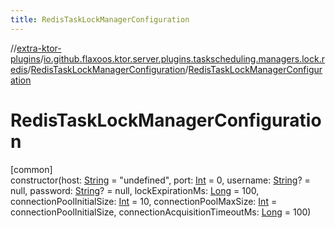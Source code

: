 ```yaml
---
title: RedisTaskLockManagerConfiguration
---
```


//[extra-ktor-plugins](../../../index.md)/[io.github.flaxoos.ktor.server.plugins.taskscheduling.managers.lock.redis](../index.md)/[RedisTaskLockManagerConfiguration](index.md)/[RedisTaskLockManagerConfiguration](-redis-task-lock-manager-configuration.md)

# RedisTaskLockManagerConfiguration

[common]\
constructor(host: [String](https://kotlinlang.org/api/latest/jvm/stdlib/kotlin/-string/index.md) =
&quot;undefined&quot;, port: [Int](https://kotlinlang.org/api/latest/jvm/stdlib/kotlin/-int/index.md) = 0,
username: [String](https://kotlinlang.org/api/latest/jvm/stdlib/kotlin/-string/index.md)? = null,
password: [String](https://kotlinlang.org/api/latest/jvm/stdlib/kotlin/-string/index.md)? = null,
lockExpirationMs: [Long](https://kotlinlang.org/api/latest/jvm/stdlib/kotlin/-long/index.md) = 100,
connectionPoolInitialSize: [Int](https://kotlinlang.org/api/latest/jvm/stdlib/kotlin/-int/index.md) = 10,
connectionPoolMaxSize: [Int](https://kotlinlang.org/api/latest/jvm/stdlib/kotlin/-int/index.md) =
connectionPoolInitialSize,
connectionAcquisitionTimeoutMs: [Long](https://kotlinlang.org/api/latest/jvm/stdlib/kotlin/-long/index.md) = 100)




